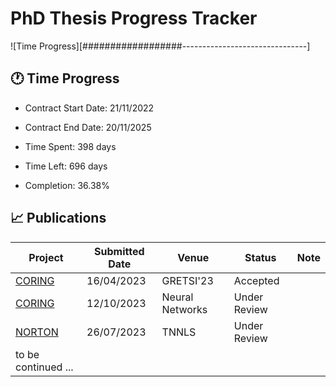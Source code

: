 # PhD Thesis Progress Tracker

![Time Progress][##################-------------------------------]

## 🕐 Time Progress

- Contract Start Date: 21/11/2022
- Contract End Date: 20/11/2025

- Time Spent: 398 days
- Time Left: 696 days
- Completion: 36.38%

## 📈 Publications

| Project                                             | Submitted Date | Venue           | Status         | Note   |
|-----------------------------------------------------|----------------|-----------------|----------------|--------|
| [CORING](https://github.com/pvtien96/CORING_GRETSI) | 16/04/2023     | GRETSI'23       | Accepted       |        |
| [CORING](https://github.com/pvtien96/CORING)        | 12/10/2023     | Neural Networks | Under Review   |        |
| [NORTON](https://github.com/pvtien96/NORTON)        | 26/07/2023     | TNNLS           | Under Review   |        |
| to be continued ...                                 |                |                 |                |        |
